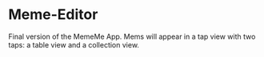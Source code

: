 # Meme-Editor

Final version of the MemeMe App. Mems will appear in a tap view with two taps: a table view and a collection view.
